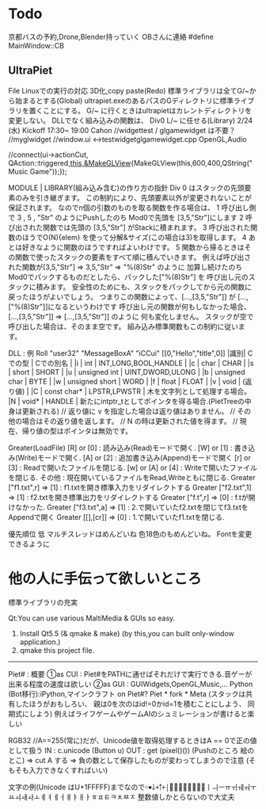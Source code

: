 # Todo
京都バスの予約,Drone,Blender持っていく
OBさんに連絡
#define MainWindow::CB

## UltraPiet
File 
Linuxでの実行の対応
3D化,copy paste(Redo)
標準ライブラリは全てG/~から始まるとする(Global)
ultrapiet.exeのあるパスのGディレクトリに標準ライブラリを置くことにする。
G/~ に行くときはultrapietはカレントディレクトリを変更しない。
DLLでなく組み込みの関数は、 Div0 L/~ に任せる(Library)
2/24 (水) Kickoff 17:30~ 19:00
          Cahon
//widgettest / glgamewidget は不要？
//myglwidget
//window.ui <->testwidgetglgamewidget.cpp
OpenGL,Audio

//connect(ui->actionCut, QAction::triggered,[this,&MakeGLView](){MakeGLView(this,600,400,QString("Music Game"));});
    
MODULE |  LIBRARY(組み込み含む)の作り方の指針
Div 0 はスタックの先頭要素のみを引き継ぎます。
この制約により、先頭要素以外が変更されないことが保証されます。
なのでn個の引数のものを取る関数を作る場合は、
1 呼び出し側で 3 , 5 , "Str" のようにPushしたのち Mod0で先頭を [3,5,"Str"]にします
2 呼び出された関数では先頭の [3,5,"Str"] がStackに積まれます。
3 呼び出された関数のほうでO(N){elem} を使って分解&サイズ(この場合は3)を取得します。
4 あとは好きなように関数のほうですればよいわけです。
5 関数から帰るときはその関数で使ったスタックの要素をすべて順に積んでいきます。
  例えば呼び出された関数が[3,5,"Str"] => 3,5,"Str" => "%(8)Str" のように
  加算し続けたのちMod0でパックするものだとしたら、パックした["%(8)Str"] を
  呼び出し元のスタックに積みます。
  安全性のためにも、スタックをパックしてから元の関数に戻ったほうがよいでしょう。
  つまりこの関数によって、[...,[3,5,"Str"]] が [...,["%(8)Str"]]になるというわけです
  呼び出し元の関数が何もしなかった場合、[...,[3,5,"Str"]] => [...,[3,5,"Str"]] のように
  何も変化しません。
  スタックが空で呼び出した場合は、そのまま空です。
組み込み標準関数もこの制約に従います。



DLL : 
例 Roll "user32" "MessageBoxA" "iCCui" [[0,"Hello","title",0]]
|識別| Cでの型 | Cでの別名 |
|i   | int   | INT,LONG,BOOL,HANDLE | 
|c   | char  | CHAR   |
|s   | short | SHORT  |
|u   | unsigned int   | UINT,DWORD,ULONG  |
|b   | unsigned char  | BYTE |
|w   | unsigned short | WORD |
|f   | float | FLOAT  |
|v   | void  | (返り値) |
|C   | const char* | LPSTR,LPWSTR | 木を文字列として処理する場合。
|N   | void* | HANDLE | 新たにintptr_tとしてポインタを得る場合.(PietTreeの中身は更新される)
  // 返り値に v を指定した場合は返り値はありません。
  // その他の場合はその返り値を返します。
  // N の時は更新された値を得ます。
  // 現在、帰り値の型はポインタは無効です。



Greater(LoadFile)
	[R] or [0] : 読み込み(Read)モードで開く.
	[W] or [1] : 書き込み(Write)モードで開く.
	[A] or [2] : 追加書き込み(Append)モードで開く
	[r] or [3] : Readで開いたファイルを閉じる.
	[w] or [A] or [4] : Writeで開いたファイルを閉じる.
	その他 : 現在開いているファイルをRead,Writeともに閉じる.
    Greater ["f1.txt",r] => [1] : f1.txtを開き標準入力をリダイレクトする
    Greater ["f2.txt",1] => [1] : f2.txtを開き標準出力をリダイレクトする
    Greater ["f.t",r] => [0] : f.tが開けなかった.
    Greater ["f3.txt",a] => [1] : 2.で開いていたf2.txtを閉じてf3.txtをAppendで開く
    Greater [[],[cr]] => [0] : 1.で開いていたf1.txtを閉じる.


優先順位 低
マルチスレッドはめんどいね
色18色のもめんどいね。
Fontを変更できるように

# 他の人に手伝って欲しいところ
標準ライブラリの充実

Qt:You can use various MaltiMedia & GUIs so easy.
1. Install Qt5.5 (& qmake & make) (by this,you can built only-window application.)
2. qmake this project file.

---------------------------------------------------------------------------------
Piet# : 概要
①as CUI : Piet#をPATHに通せばそれだけで実行できる.音ゲーが出来る程度の速度は欲しい
②as GUI : GUIWidgets,OpenGL,Music,... 
  Python (Bot移行):iPython,マインクラフト on Piet#?
  Piet * fork * Meta
     (スタックは共有したほうがおもしろい、
      親は0を次のはid!=0かid=1を積むことにしよう、
      同期式にしよう)
      例えばライフゲームやゲームAIのシュミレーションが書けると楽しい


RGB32 //A==255(常に)だが、Unicode値を取得処理するときはA == 0で正の値として扱う
IN  : c.unicode       (Button u)
OUT : get (pixel()()) (Pushのところ 絵のとこ) => cut A する
 => 負の数として保存したものが変わってしまうので注意 (そもそも入力できなくすればいい)

文字の例(Unicode はU+1FFFFF)までなので￮￭￬￫￪￩￨￧￦￥￤￣￢￡￠ￜￛￚￗￖￕￔￓￒￏￎￍￌￋￊￇￆￅￄￃￂﾾﾽﾼﾻﾺﾹﾸ
整数値しかとらないので大丈夫